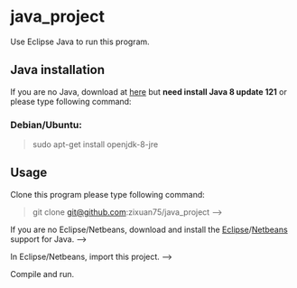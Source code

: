 # java_project
Use Eclipse Java to run this program.

## Java installation
If you are no Java, download at [here](www.java.com/download) but **need install Java 8 update 121** or please type following command:
### Debian/Ubuntu:
> sudo apt-get install openjdk-8-jre

## Usage 
Clone this program please type following command:
> git clone git@github.com:zixuan75/java_project -->

If you are no Eclipse/Netbeans, download and install the [Eclipse](www.eclipse.org/)/[Netbeans](www.netbeans.org/) support for Java. --> 

In Eclipse/Netbeans, import this project. --> 

Compile and run.
